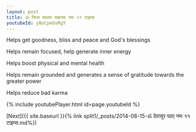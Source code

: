 ```yaml
---
layout: post
title: ॐ निथ्य माथमा सहाय्या नमः ११ टाइम्स
youtubeId: y8oCpeGvRgY
---
```

 
 
Helps get goodness, bliss and peace and God's blessings
 
Helps remain focused, help generate inner energy 
 
Helps boost physical and mental health 
 
Helps remain grounded and generates a sense of gratitude towards the greater power 
 
Helps reduce bad karma
 
 
 
 


{% include youtubePlayer.html id=page.youtubeId %}
 
[Next]({{ site.baseurl }}{% link  split1/_posts/2014-08-15-ॐ देवासुर पठए नमः ११ टाइम्स.md%})
 
